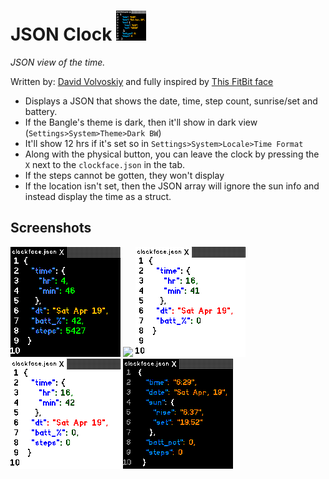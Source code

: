 # JSON Clock ![](app.png)

  *JSON view of the time.*

Written by: [David Volvoskiy](https://github.com/voloved) and fully
inspired by  [This FitBit face](https://github.com/Sharkgrammer/clockface.json)

* Displays a JSON that shows the date, time, step count, sunrise/set and battery.
* If the Bangle's theme is dark, then it'll show in dark view (`Settings>System>Theme>Dark BW`)
* It'll show 12 hrs if it's set so in `Settings>System>Locale>Time Format`
* Along with the physical button, you can leave the clock by pressing the `X` next to the `clockface.json` in the tab.
* If the steps cannot be gotten, they won't display
* If the location isn't set, then the JSON array will ignore the sun info and instead display the time as a struct.

## Screenshots
![](dark.png)
![](white.png)
![](no_steps.png)
![](no_location.png)
![](dark-emulator.png)